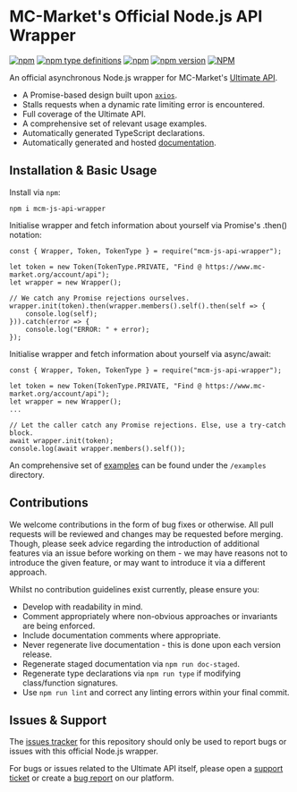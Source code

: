 # MC-Market's Official Node.js API Wrapper

[![npm](https://img.shields.io/npm/v/mcm-js-api-wrapper)](https://www.npmjs.com/package/mcm-js-api-wrapper)
[![npm type definitions](https://img.shields.io/npm/types/mcm-js-api-wrapper)](https://github.com/MC-Market-org/js-api-wrapper/tree/main/types)
[![npm](https://img.shields.io/npm/dt/mcm-js-api-wrapper)](https://www.npmjs.com/package/mcm-js-api-wrapper)
[![npm version](https://img.shields.io/badge/docs-passing-brightgreen)](https://mc-market-org.github.io/js-api-wrapper/live/)
[![NPM](https://img.shields.io/npm/l/mcm-js-api-wrapper)](https://github.com/Majored/mcm-js-api-wrapper/blob/main/LICENSE)

An official asynchronous Node.js wrapper for MC-Market's [Ultimate API](https://www.mc-market.org/wiki/ultimate-api/).

- A Promise-based design built upon [`axios`](https://www.npmjs.com/package/axios).
- Stalls requests when a dynamic rate limiting error is encountered.
- Full coverage of the Ultimate API.
- A comprehensive set of relevant usage examples.
- Automatically generated TypeScript declarations.
- Automatically generated and hosted [documentation](https://mc-market-org.github.io/js-api-wrapper/live/).

## Installation & Basic Usage

Install via `npm`:

```
npm i mcm-js-api-wrapper
```

Initialise wrapper and fetch information about yourself via Promise's .then() notation:

```JS
const { Wrapper, Token, TokenType } = require("mcm-js-api-wrapper");

let token = new Token(TokenType.PRIVATE, "Find @ https://www.mc-market.org/account/api");
let wrapper = new Wrapper();

// We catch any Promise rejections ourselves.
wrapper.init(token).then(wrapper.members().self().then(self => {
    console.log(self);
})).catch(error => {
    console.log("ERROR: " + error);
});
```

Initialise wrapper and fetch information about yourself via async/await:

```JS
const { Wrapper, Token, TokenType } = require("mcm-js-api-wrapper");

let token = new Token(TokenType.PRIVATE, "Find @ https://www.mc-market.org/account/api");
let wrapper = new Wrapper();
...

// Let the caller catch any Promise rejections. Else, use a try-catch block.
await wrapper.init(token);
console.log(await wrapper.members().self());
```

An comprehensive set of [examples](https://github.com/MC-Market-org/js-api-wrapper/tree/main/examples) can be found under the `/examples` directory.

## Contributions

We welcome contributions in the form of bug fixes or otherwise. All pull requests will be reviewed and changes may be requested before merging. Though, please seek advice regarding the introduction of additional features via an issue before working on them - we may have reasons not to introduce the given feature, or may want to introduce it via a different approach.

Whilst no contribution guidelines exist currently, please ensure you:
- Develop with readability in mind.
- Comment appropriately where non-obvious approaches or invariants are being enforced.
- Include documentation comments where appropriate.
- Never regenerate live documentation - this is done upon each version release.
- Regenerate staged documentation via `npm run doc-staged`.
- Regenerate type declarations via `npm run type` if modifying class/function signatures.
- Use `npm run lint` and correct any linting errors within your final commit.

## Issues & Support

The [issues tracker](https://github.com/MC-Market-org/mcm-js-api-wrapper/issues) for this repository should only be used to report bugs or issues with this official Node.js wrapper.

For bugs or issues related to the Ultimate API itself, please open a [support ticket](https://www.mc-market.org/tickets/new) or create a [bug report](https://www.mc-market.org/suggestions/create-thread) on our platform.
